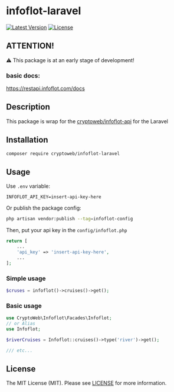 # infoflot-laravel

[![Latest Version](https://img.shields.io/packagist/v/cryptoweb/infoflot-laravel)](https://packagist.org/packages/cryptoweb/infoflot-laravel)
[![License](https://img.shields.io/packagist/l/cryptoweb/infoflot-laravel)](https://packagist.org/packages/cryptoweb/infoflot-laravel)

## ATTENTION!

⚠️ This package is at an early stage of development!

### basic docs:

https://restapi.infoflot.com/docs

## Description

This package is wrap for the [cryptoweb/infoflot-api](https://packagist.org/packages/cryptoweb/infoflot-api) for the Laravel

## Installation

```bash
composer require cryptoweb/infoflot-laravel
```

## Usage

Use `.env` variable:
```env
INFOFLOT_API_KEY=insert-api-key-here
```

Or publish the package config:

```bash
php artisan vendor:publish --tag=infoflot-config
```

Then, put your api key in the `config/infoflot.php`

```php
return [
	...
	'api_key' => 'insert-api-key-here',
	...
];
```

### Simple usage
```php
$cruses = infoflot()->cruises()->get();
```

### Basic usage
```php
use CryptoWeb\Infoflot\Facades\Infoflot;
// or Alias
use Infoflot;

$riverCruises = Infoflot::cruises()->type('river')->get();

/// etc...
```

## License

The MIT License (MIT). Please see [LICENSE](LICENSE) for more information.

